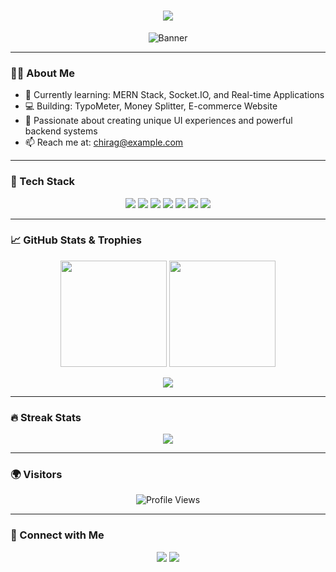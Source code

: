 <!-- Profile Header with Typing Animation -->
<h1 align="center">
  <img src="https://readme-typing-svg.herokuapp.com/?lines=Hi+👋,+I'm+Chirag+👨‍💻;A+Full-Stack+Developer;React+|+Node.js+|+MongoDB+|+MySQL;Welcome+to+my+GitHub+profile!&center=true&size=24" />
</h1>

<!-- GitHub Banner -->
<p align="center">
  <img src="https://github.com/ChiragAgarwal21/ChiragAgarwal21/blob/main/assets/banner.gif" alt="Banner" />
</p>

---

### 🧑‍💻 About Me

- 🌱 Currently learning: MERN Stack, Socket.IO, and Real-time Applications  
- 💻 Building: TypoMeter, Money Splitter, E-commerce Website  
- 🧠 Passionate about creating unique UI experiences and powerful backend systems  
- 📫 Reach me at: [chirag@example.com](mailto:chirag@example.com)

---

### 🚀 Tech Stack

<p align="center">
  <img src="https://img.shields.io/badge/React-%2361DAFB.svg?style=for-the-badge&logo=React&logoColor=black"/>
  <img src="https://img.shields.io/badge/Node.js-%23339933.svg?style=for-the-badge&logo=node.js&logoColor=white"/>
  <img src="https://img.shields.io/badge/Express.js-%23000000.svg?style=for-the-badge&logo=express&logoColor=white"/>
  <img src="https://img.shields.io/badge/MongoDB-%2347A248.svg?style=for-the-badge&logo=mongodb&logoColor=white"/>
  <img src="https://img.shields.io/badge/MySQL-%2300f.svg?style=for-the-badge&logo=mysql&logoColor=white"/>
  <img src="https://img.shields.io/badge/Git-%23F05032.svg?style=for-the-badge&logo=git&logoColor=white"/>
  <img src="https://img.shields.io/badge/JavaScript-%23F7DF1E.svg?style=for-the-badge&logo=javascript&logoColor=black"/>
</p>

---

### 📈 GitHub Stats & Trophies

<p align="center">
  <img src="https://github-readme-stats.vercel.app/api?username=ChiragAgarwal21&show_icons=true&theme=tokyonight&count_private=true" height="170" />
  <img src="https://github-readme-stats.vercel.app/api/top-langs/?username=ChiragAgarwal21&layout=compact&theme=tokyonight" height="170" />
</p>

<p align="center">
  <img src="https://github-profile-trophy.vercel.app/?username=ChiragAgarwal21&theme=radical&no-frame=true&margin-w=10" />
</p>

---

### 🔥 Streak Stats

<p align="center">
  <img src="https://github-readme-streak-stats.herokuapp.com/?user=ChiragAgarwal21&theme=tokyonight" />
</p>

---

### 🌍 Visitors

<p align="center">
  <img src="https://komarev.com/ghpvc/?username=ChiragAgarwal21&label=Profile+Views&color=blue&style=flat" alt="Profile Views" />
</p>

---

### 🔗 Connect with Me

<p align="center">
  <a href="https://linkedin.com/in/chiragagarwal" target="_blank"><img src="https://img.shields.io/badge/LinkedIn-blue?style=for-the-badge&logo=linkedin&logoColor=white" /></a>
  <a href="mailto:chirag@example.com"><img src="https://img.shields.io/badge/Gmail-red?style=for-the-badge&logo=gmail&logoColor=white" /></a>
</p>


<!--
**Chirag-13a/chirag-13a** is a ✨ _special_ ✨ repository because its `README.md` (this file) appears on your GitHub profile.

Here are some ideas to get you started:

- 🔭 I’m currently working on ...
- 🌱 I’m currently learning ...
- 👯 I’m looking to collaborate on ...
- 🤔 I’m looking for help with ...
- 💬 Ask me about ...
- 📫 How to reach me: ...
- 😄 Pronouns: ...
- ⚡ Fun fact: ...
-->
